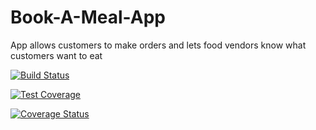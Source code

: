 # Book-A-Meal-App
App allows customers to make orders and lets food vendors know what customers want to eat

[![Build Status](https://travis-ci.org/tobio-adelaja/Book-A-Meal-App.svg?branch=master)](https://travis-ci.org/tobio-adelaja/Book-A-Meal-App)

[![Test Coverage](https://api.codeclimate.com/v1/badges/3fa5b18d55b905d10693/test_coverage)](https://codeclimate.com/github/tobio-adelaja/Book-A-Meal-App/test_coverage)

[![Coverage Status](https://coveralls.io/repos/github/tobio-adelaja/Book-A-Meal-App/badge.svg?branch=feature-menu)](https://coveralls.io/github/tobio-adelaja/Book-A-Meal-App?branch=feature-menu)
